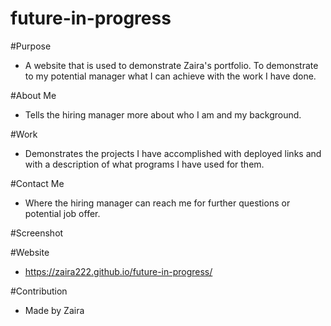 # future-in-progress

#Purpose
* A website that is used to demonstrate Zaira's portfolio. To demonstrate to my potential manager what I can achieve with the work I have done.

#About Me
* Tells the hiring manager more about who I am and my background.

#Work
* Demonstrates the projects I have accomplished with deployed links and with a description of what programs I have used for them.

#Contact Me
* Where the hiring manager can reach me for further questions or potential job offer.

#Screenshot


#Website
* https://zaira222.github.io/future-in-progress/

#Contribution
* Made by Zaira

